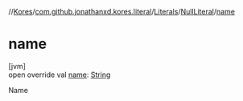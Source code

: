 //[Kores](../../../../index.md)/[com.github.jonathanxd.kores.literal](../../index.md)/[Literals](../index.md)/[NullLiteral](index.md)/[name](name.md)

# name

[jvm]\
open override val [name](name.md): [String](https://kotlinlang.org/api/latest/jvm/stdlib/kotlin/-string/index.html)

Name
